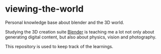 # viewing-the-world

Personal knowledge base about blender and the 3D world.

Studying the 3D creation suite [Blender](https://www.blender.org/) is teaching me a lot not only about generating digital content, but also about physics, vision and photography.

This repository is used to keep track of the learnings.




